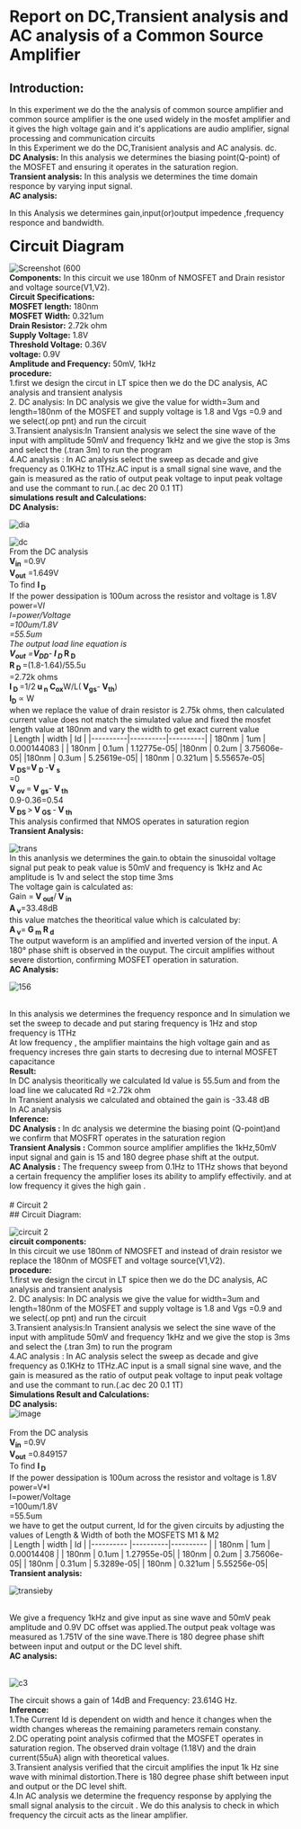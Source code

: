 # **Report on DC,Transient analysis and AC analysis of a Common Source Amplifier**
## **Introduction:**
</p>     In this experiment we do the the analysis of common source amplifier 
and common source amplifier is the one used widely in the mosfet amplifier and it gives the 
high voltage gain and it's applications are audio amplifier, signal processing and communication circuits
<br> In this Experiment we do the DC,Tranisient analysis and AC analysis.
dc.<br>
<b> DC Analysis:</b>
In this analysis we determines the biasing point(Q-point) of the MOSFET and ensuring it operates in the saturation region.
<br>
<b> Transient analysis:</b>
In this analysis we determines the time domain responce by varying input signal.
<br>
<b> AC analysis:</b>

In this Analysis we determines gain,input(or)output impedence ,frequency responce and bandwidth.
<br>
<br>
<b style="font-size: 27px;"> Circuit Diagram </b>


 ![Screenshot (600](https://github.com/user-attachments/assets/5ec39989-0a30-4e1b-921d-a3b359814ff9)
<br>
<b> Components:</b>
In this circuit we use 180nm of NMOSFET and Drain resistor and voltage source(V1,V2).
<br>
<b> Circuit Specifications:</b>
 <br>
 <b>MOSFET length:</b>
180nm
<br>
<b> MOSFET Width:</b>
0.321um
<br>
<b> Drain Resistor:</b>
2.72k ohm
<br>
<b> Supply Voltage:</b>
1.8V
<br>
<b> Threshold Voltage:</b>
0.36V
<br>
<b> voltage:</b>
0.9V
<br>
<b> Amplitude and Frequency:</b>
50mV, 1kHz
<br>
<b> procedure:</b>
<br>
1.first we design the circut in LT spice then we do the DC analysis, AC analysis and transient analysis
<br>
2. DC analysis: In DC analysis  we give the value for width=3um and length=180nm of the MOSFET and supply voltage is 1.8 and Vgs =0.9 and we select(.op pnt) and run the circuit
<br>
 3.Transient analysis:In Transient analysis we select the sine wave of the input with amplitude 50mV and frequency 1kHz and we give the stop is 3ms and select the (.tran 3m) to run the program
<br>
  4.AC analysis : In AC analysis select the sweep as decade and give frequency as 0.1KHz to 1THz.AC input is a small signal sine wave, and the gain is measured as the ratio of output peak voltage to input peak voltage and use the commant to run.(.ac dec 20 0.1 1T)
<br>
<b>simulations result and Calculations:</b>
<br>
<b> DC Analysis:</b>
<br>




![dia](https://github.com/user-attachments/assets/c99f2146-840e-49da-b01d-e8e4990a16a0)
<br>


![dc](https://github.com/user-attachments/assets/230737ba-c4c2-45a3-8916-d650cf94fd77)
<br>
From the DC analysis
<br>
<b>V<sub>in</b>
=0.9V
<br>
<b>V<sub>out</b>
=1.649V
<br>
To find <b> I<sub> D </b>
<br>
If the power dessipation is 100um across the resistor and voltage is 1.8V
<br>
power=V*I
<br>
I=power/Voltage
<br>
  =100um/1.8V
  <br>
 =55.5um
<br>
The output load line equation is
<br>
<b> V<sub>out</b>
=<b>V<sub>DD</b>-<b> I<sub> D </b>*<b> R<sub> D </b>
<br>
<b> R<sub> D </b>=(1.8-1.64)/55.5u
<br>
=2.72k ohms
<br>
<b> I<sub> D </b>
=1/2<b> u<sub> n</b><b> C<sub>ox</b>W/L(<b> V<sub>gs</b>-<b> V<sub>th</b>)
<br>
<b> I<sub>D</b> &prop; W
<br>
when we replace the value of drain resistor is 2.75k ohms, then  calculated current value does not match the simulated value and fixed the mosfet length value at 180nm and
vary the width to get exact current value
<br>
| Length   | width    | Id       |
|----------|----------|----------|
| 180nm    | 1um      | 0.000144083 |
| 180nm    | 0.1um    | 1.12775e-05|
|180nm     | 0.2um    | 3.75606e-05|
|180nm     | 0.3um    |  5.25619e-05|
| 180nm    | 0.321um   |  5.55657e-05|
<br>
<b> V<sub> DS</b>=<b>V <sub> D </b>-<b>V <sub> s </b>
<br>
  =0
<br>
<b> V<sub> ov </b>=<b> V<sub> gs</b>-<b> V<sub> th </b>
<br> 
0.9-0.36=0.54
<br>
<b> V<sub> DS </b>><b> V<sub> GS </b>-<b> V<sub> th </b>
<br>
 This analysis confirmed that NMOS operates in saturation region
 <br>
 <b> Transient Analysis:</b>
 <br>
 

 
![trans](https://github.com/user-attachments/assets/0f7158ef-92ca-4150-a70c-1e0bf359651c)
<br>
In this ananlysis we determines the gain.to obtain the sinusoidal voltage signal put peak to peak value is 50mV and frequency is 1kHz and Ac amplitude is 1v and select the stop time 3ms
<br>
The voltage gain is calculated as:
<br>
Gain =<b> V<sub> out</b>/<b> V<sub> in</b>
<br>
<b> A<sub> v</b>=33.48dB
<br>
this value matches the theoritical value which is calculated by:
<br>
<b> A<sub> v</b>=<b> G<sub> m</b><b> R<sub> d</b>
<br>
The output waveform is an amplified and inverted version of the input.
A 180° phase shift is observed in the ouyput.
The circuit amplifies without severe distortion, confirming MOSFET operation in saturation.
<br>
<b> AC Analysis:</b>
<br>

![156](https://github.com/user-attachments/assets/1a40a478-ba45-4e37-9de9-cbe7f0c100e9)

<br>
In this analysis we determines the frequency responce and In  simulation we set the sweep to decade and put staring frequency is 1Hz and stop frequency is 1THz
<br>
At low frequency , the amplifier maintains the  high voltage gain and as frequency increses thre gain starts to decresing due to internal MOSFET capacitance
<br>
<b>Result:</b>
<br>
In DC analysis theoritically we calculated Id value is 55.5um and from the load line we calucated Rd =2.72k ohm
<br>
In Transient analysis we calculated and obtained the gain is -33.48 dB
<br>
In AC analysis 
<br>
<b> Inference:</b>
<br>
<b>DC Analysis :</b>
In dc analysis we  determine the biasing point (Q-point)and we confirm that MOSFRT operates in the saturation region
<br>
<b> Transient Analysis :</b>
Common source amplifier amplifies the 1kHz,50mV input signal and  gain is 15 and 180 degree phase shift at the output.
<br>
<b>AC Analysis :</b>
The frequency sweep from 0.1Hz to 1THz shows that beyond a certain frequency the amplifier loses its ability to amplify effectivily.
and at low frequency it gives the high gain .
<br>
<br>
# Circuit 2
<br>
## Circuit Diagram: 
<br>



![circuit 2](https://github.com/user-attachments/assets/6119c0aa-703b-4d5b-985e-380fd8a92b51)
<Br>
<b> circuit components:</b>
<br>
In this circuit we use 180nm of NMOSFET and instead of drain resistor we replace the 180nm of MOSFET and voltage source(V1,V2).
<br>
<b> procedure:</b>
<br>
1.first we design the circut in LT spice then we do the DC analysis, AC analysis and transient analysis
<br>
2. DC analysis: In DC analysis  we give the value for width=3um and length=180nm of the MOSFET and supply voltage is 1.8 and Vgs =0.9 and we select(.op pnt) and run the circuit
<br>
 3.Transient analysis:In Transient analysis we select the sine wave of the input with amplitude 50mV and frequency 1kHz and we give the stop is 3ms and select the (.tran 3m) to run the program
<br>
  4.AC analysis : In AC analysis select the sweep as decade and give frequency as 0.1KHz to 1THz.AC input is a small signal sine wave, and the gain is measured as the ratio of output peak voltage to input peak voltage and use the commant to run.(.ac dec 20 0.1 1T)
<br>
<b>Simulations Result and Calculations:</b>
<br>
<b> DC analysis:</b>
<br>
![image](https://github.com/user-attachments/assets/0aee3c28-1bcf-4e39-8fb7-bf1eb1344af4)
<br>
<br>
From the DC analysis
<br>
<b>V<sub>in</b>
=0.9V
<br>
<b>V<sub>out</b>
=0.849157
<br>
To find <b> I<sub> D </b>
<br>
If the power dessipation is 100um across the resistor and voltage is 1.8V
<br>
power=V*I
<br>
I=power/Voltage
<br>
  =100um/1.8V
  <br>
 =55.5um
 <br>
 we have to get the output current, Id for the given circuits by adjusting the values of Length & Width of both the MOSFETS M1 & M2 
 <br>
 | Length    | width    | Id         |
 |---------- |----------|----------  |
 | 180nm     | 1um      | 0.00014408 |
 | 180nm     | 0.1um    | 1.27955e-05|
 | 180nm     | 0.2um    | 3.75606e-05|
 | 180nm     | 0.31um   |  5.3289e-05|
 | 180nm     | 0.321um  | 5.55256e-05|
<br>
 <b> Transient analysis:</b>
 <br>

![transieby](https://github.com/user-attachments/assets/211ad83f-796a-4c26-8b3d-484173c931af)

 <br>
  We give a frequency 1kHz and give input as sine wave and 50mV peak amplitude and 0.9V DC offset was applied.The output peak voltage was measured as 1.751V of the sine wave.There is 180 degree phase shift between input and output or the DC level shift.
  <br>
  <b> AC analysis:</b>
  <br>
 
  <br>![c3](https://github.com/user-attachments/assets/bc0e0bf2-a866-435b-8914-92d513f3d866)

   The circuit shows a gain of 14dB and    Frequency: 23.614G Hz.
   <br>
   <b> Inference:</b>
   <br>
   1.The Current Id is dependent on width and hence it changes when the width changes whereas the remaining parameters remain constany.
   <br>
   2.DC operating point analysis cofirmed that the MOSFET operates in saturation region. The observed drain voltage (1.18V) and the drain current(55uA) align with theoretical values.
   <br>
   3.Transient analysis verified that the circuit amplifies the input 1k Hz sine wave with minimal distortion.There is 180 degree phase shift between input and output or the DC level shift.
   <br>
   4.In AC analysis we determine the frequency response by applying the small signal analysis to the circuit . We do this analysis to check in which frequency the circuit acts as the linear amplifier.
   
   


 









 
